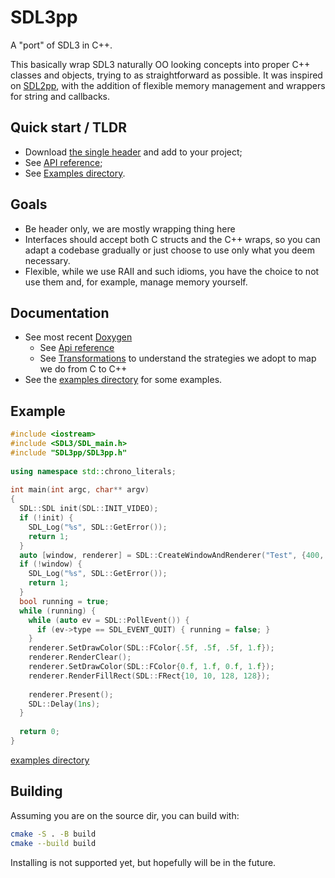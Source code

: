 SDL3pp
======

A "port" of SDL3 in C++.

This basically wrap SDL3 naturally OO looking concepts into proper 
C++ classes and objects, trying to as straightforward as possible.
It was inspired on [SDL2pp](https://github.com/libSDL2pp/libSDL2pp), 
with the addition of flexible memory management and wrappers for 
string and callbacks.

## Quick start / TLDR

- Download [the single header](./dist/SDL3pp/SDL3pp.h) and add to your project;
- See [API reference](https://talesm.github.io/SDL3pp/ApiByCategory.html);
- See [Examples directory](./examples/).

## Goals

- Be header only, we are mostly wrapping thing here
- Interfaces should accept both C structs and the C++ wraps, so you
can adapt a codebase gradually or just choose to use only what 
you deem necessary.
- Flexible, while we use RAII and such idioms, you have
the choice to not use them and, for example, manage memory yourself.

## Documentation

- See most recent [Doxygen](https://talesm.github.io/SDL3pp/)
  - See [Api reference](https://talesm.github.io/SDL3pp/ApiByCategory.html)
  - See [Transformations](https://talesm.github.io/SDL3pp/transformations.html)
    to understand the strategies we adopt to map we do from C to C++
- See the [examples directory](https://github.com/talesm/SDL3pp/tree/main/examples)
  for some examples.

## Example

```cpp
#include <iostream>
#include <SDL3/SDL_main.h>
#include "SDL3pp/SDL3pp.h"
 
using namespace std::chrono_literals;
 
int main(int argc, char** argv)
{
  SDL::SDL init(SDL::INIT_VIDEO);
  if (!init) {
    SDL_Log("%s", SDL::GetError());
    return 1;
  }
  auto [window, renderer] = SDL::CreateWindowAndRenderer("Test", {400, 400});
  if (!window) {
    SDL_Log("%s", SDL::GetError());
    return 1;
  }
  bool running = true;
  while (running) {
    while (auto ev = SDL::PollEvent()) {
      if (ev->type == SDL_EVENT_QUIT) { running = false; }
    }
    renderer.SetDrawColor(SDL::FColor{.5f, .5f, .5f, 1.f});
    renderer.RenderClear();
    renderer.SetDrawColor(SDL::FColor{0.f, 1.f, 0.f, 1.f});
    renderer.RenderFillRect(SDL::FRect{10, 10, 128, 128});
 
    renderer.Present();
    SDL::Delay(1ns);
  }
 
  return 0;
}
```

[examples directory](https://github.com/talesm/SDL3pp/tree/main/examples)

## Building

Assuming you are on the source dir, you can build with:

```sh
cmake -S . -B build
cmake --build build
```

Installing is not supported yet, but hopefully will be in the future.

